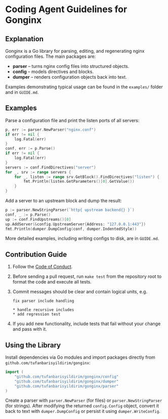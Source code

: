 # Coding Agent Guidelines for Gonginx

## Explanation

Gonginx is a Go library for parsing, editing, and regenerating nginx
configuration files. The main packages are:

- **parser** – turns nginx config files into structured objects.
- **config** – models directives and blocks.
- **dumper** – renders configuration objects back into text.

Examples demonstrating typical usage can be found in the `examples/`
folder and in `GUIDE.md`.

## Examples

Parse a configuration file and print the listen ports of all servers:

```go
p, err := parser.NewParser("nginx.conf")
if err != nil {
    log.Fatal(err)
}
conf, err := p.Parse()
if err != nil {
    log.Fatal(err)
}
servers := conf.FindDirectives("server")
for _, srv := range servers {
    for _, listen := range srv.GetBlock().FindDirectives("listen") {
        fmt.Println(listen.GetParameters()[0].GetValue())
    }
}
```

Add a server to an upstream block and dump the result:

```go
p := parser.NewStringParser(`http{ upstream backend{} }`)
conf, _ := p.Parse()
up := conf.FindUpstreams()[0]
up.AddServer(&config.UpstreamServer{Address: "127.0.0.1:443"})
fmt.Println(dumper.DumpConfig(conf, dumper.IndentedStyle))
```

More detailed examples, including writing configs to disk, are in
`GUIDE.md`.

## Contribution Guide

1. Follow the [Code of Conduct](CODE_OF_CONDUCT.md).
2. Before sending a pull request, run `make test` from the repository
   root to format the code and execute all tests.
3. Commit messages should be clear and contain logical units, e.g.

   ```
   fix parser include handling

   * handle recursive includes
   * add regression test
   ```

4. If you add new functionality, include tests that fail without your
   change and pass with it.

## Using the Library

Install dependencies via Go modules and import packages directly from
`github.com/tufanbarisyildirim/gonginx`:

```go
import (
    "github.com/tufanbarisyildirim/gonginx/config"
    "github.com/tufanbarisyildirim/gonginx/dumper"
    "github.com/tufanbarisyildirim/gonginx/parser"
)
```

Create a parser with `parser.NewParser` (for files) or
`parser.NewStringParser` (for strings). After modifying the returned
`config.Config` object, convert it back to text with
`dumper.DumpConfig` or persist it using `dumper.WriteConfig`.

